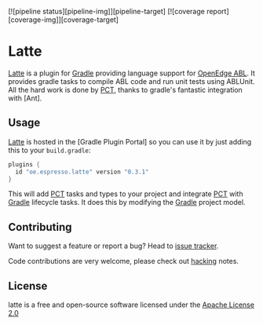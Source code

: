 [![pipeline status][pipeline-img]][pipeline-target] [![coverage report][coverage-img]][coverage-target]

# Latte

[Latte] is a plugin for [Gradle] providing language support for
[OpenEdge ABL][openedge]. It provides gradle tasks to compile ABL code
and run unit tests using ABLUnit. All the hard work is done by [PCT],
thanks to gradle's fantastic integration with [Ant].

## Usage

[Latte] is hosted in the [Gradle Plugin Portal] so you
can use it by just adding this to your `build.gradle`:

```groovy
plugins {
  id "oe.espresso.latte" version "0.3.1"
}
```

This will add [PCT][] tasks and types to your project and integrate
[PCT] with [Gradle] lifecycle tasks. It does this by modifying the
[Gradle] project model.


## Contributing

Want to suggest a feature or report a bug? Head to [issue tracker][issues].

Code contributions are very welcome, please check out [hacking][] notes.

## License

latte is a free and open-source software licensed under the
[Apache License 2.0](https://github.com/espresso-latte/latte/LICENSE)

[gradle]: https://gradle.org/
[openedge]: https://www.progress.com/openedge
[latte]: https://github.com/espresso-latte/latte
[pct]: https://github.com/Riverside-Software/pct
[issues]: https://github.com/espresso-latte/latte/issues
[hacking]: HACKING.md
[grportal-grabl]: https://plugins.gradle.org/plugin/oe.espresso.latte
[grportal-grabl-base]: https://plugins.gradle.org/plugin/oe.espresso.latte-base
